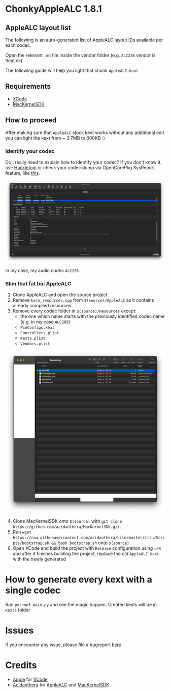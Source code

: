 # ChonkyAppleALC 1.8.1

## AppleALC layout list

The following is an auto-generated list of AppleALC layout IDs available per each codec.

Open the relevant `.md` file inside the vendor folder (e.g. `ALC236` vendor is Realtek)

The following guide will help you light that chonk `AppleALC.kext`
## Requirements

- [XCode](https://developer.apple.com/xcode/)
- [MacKernelSDK](https://github.com/acidanthera/MacKernelSDK)

## How to proceed

After making sure that `AppleALC` stock kext works without any additional edit you can light the kext from ~ 3.7MB to 600KB :)

### Identify your codec

Do I really need to explain how to identify your codec? If you don't know it, use [Hackintool](https://github.com/headkaze/Hackintool) or check your codec dump via OpenCorePkg SysReport feature, like [this](https://github.com/dreamwhite/dell-inspiron-5370-hackintosh/blob/c8e6abd9207414e9073fa9ccc84eca4b8d21d220/Docs/SysReport/SysReport/Audio/Codec0.txt#L4).

![](/.assets/images/hackintool.png)

In my case, my audio codec `ALC295`

### Slim that fat boi AppleALC

1. Clone AppleALC and open the source project
2. Remove `kern_resources.cpp` from `$(source)/AppleALC` as it contains already compiled resources
3. Remove every codec folder in `$(source)/Resources` except:
    - the one which name starts with the previously identified codec name (e.g. in my case `ALC295`)
    - `PinConfigs.kext`
    - `Controllers.plist`
    - `Kexts.plist`
    - `Vendors.plist`

![](/.assets/images/resources.png)

4. Clone MacKernelSDK onto `$(source)` with `git clone https://github.com/acidanthera/MacKernelSDK.git`.
5. Run `wget https://raw.githubusercontent.com/acidanthera/Lilu/master/Lilu/Scripts/bootstrap.sh && bash bootstrap.sh` onto `$(source)`
6. Open XCode and build the project with `Release` configuration using `⇧⌘R` and after it finishes building the project, replace the old `AppleALC.kext` with the newly generated

# How to generate every kext with a single codec

Run `python3 main.py` and see the magic happen.
Created kexts will be in `Kexts` folder

# Issues

If you encounter any issue, please file a bugreport [here](https://github.com/dreamwhite/bugtracker/issues/new?assignees=dreamwhite&labels=bug&template=generic.md&title=)

# Credits

- [Apple](https://apple.com) for [XCode](https://developer.apple.com/xcode/)
- [Acidanthera](https://github.com/acidanthera) for [AppleALC](https://github.com/acidanthera/AppleALC) and [MacKernelSDK](https://github.com/acidanthera/MacKernelSDK)

